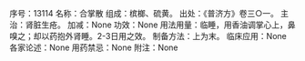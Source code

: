 序号：13114
名称：合掌散
组成：槟榔、硫黄。
出处：《普济方》卷三○一。
主治：肾脏生疮。
加减：None
功效：None
用法用量：临睡，用香油调掌心上，鼻嗅之；却以药抱外肾睡。2-3日用之效。
制备方法：上为末。
临床应用：None
各家论述：None
用药禁忌：None
附注：None
